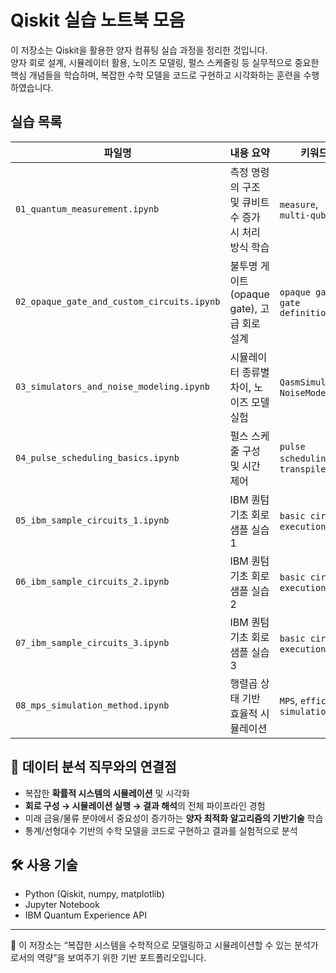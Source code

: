 
# Qiskit 실습 노트북 모음

이 저장소는 Qiskit을 활용한 양자 컴퓨팅 실습 과정을 정리한 것입니다.  
양자 회로 설계, 시뮬레이터 활용, 노이즈 모델링, 펄스 스케줄링 등 실무적으로 중요한 핵심 개념들을 학습하며, 복잡한 수학 모델을 코드로 구현하고 시각화하는 훈련을 수행하였습니다.

## 실습 목록

| 파일명 | 내용 요약 | 키워드 |
|--------|-----------|--------|
| `01_quantum_measurement.ipynb` | 측정 명령의 구조 및 큐비트 수 증가 시 처리 방식 학습 | `measure`, `multi-qubit` |
| `02_opaque_gate_and_custom_circuits.ipynb` | 불투명 게이트(opaque gate), 고급 회로 설계 | `opaque gate`, `gate definition` |
| `03_simulators_and_noise_modeling.ipynb` | 시뮬레이터 종류별 차이, 노이즈 모델 실험 | `QasmSimulator`, `NoiseModel` |
| `04_pulse_scheduling_basics.ipynb` | 펄스 스케줄 구성 및 시간 제어 | `pulse scheduling`, `transpiler` |
| `05_ibm_sample_circuits_1.ipynb` | IBM 퀀텀 기초 회로 샘플 실습 1 | `basic circuit`, `execution` |
| `06_ibm_sample_circuits_2.ipynb` | IBM 퀀텀 기초 회로 샘플 실습 2 | `basic circuit`, `execution` |
| `07_ibm_sample_circuits_3.ipynb` | IBM 퀀텀 기초 회로 샘플 실습 3 | `basic circuit`, `execution` |
| `08_mps_simulation_method.ipynb` | 행렬곱 상태 기반 효율적 시뮬레이션 | `MPS`, `efficient simulation` |

## 🧩 데이터 분석 직무와의 연결점

- 복잡한 **확률적 시스템의 시뮬레이션** 및 시각화
- **회로 구성 → 시뮬레이션 실행 → 결과 해석**의 전체 파이프라인 경험
- 미래 금융/물류 분야에서 중요성이 증가하는 **양자 최적화 알고리즘의 기반기술** 학습
- 통계/선형대수 기반의 수학 모델을 코드로 구현하고 결과를 실험적으로 분석

## 🛠️ 사용 기술

- Python (Qiskit, numpy, matplotlib)
- Jupyter Notebook
- IBM Quantum Experience API

---

📌 이 저장소는 “복잡한 시스템을 수학적으로 모델링하고 시뮬레이션할 수 있는 분석가로서의 역량”을 보여주기 위한 기반 포트폴리오입니다.

